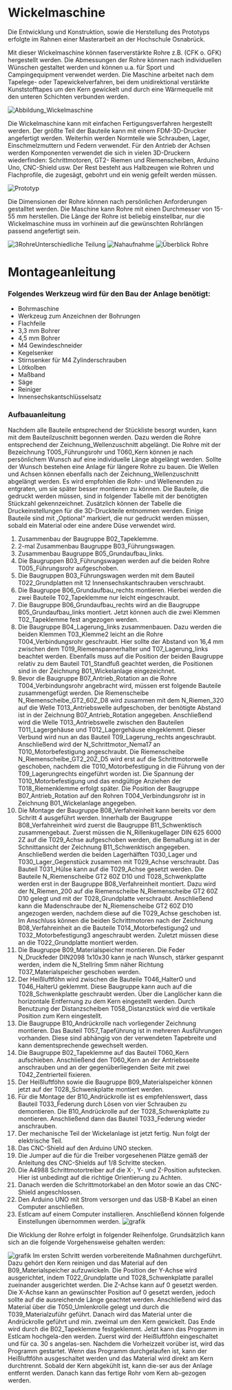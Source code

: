 # Wickelmaschine

Die Entwicklung und Konstruktion, sowie die Herstellung des Prototyps erfolgte im Rahnen einer Masterarbeit an der Hochschule Osnabrück.

Mit dieser Wickelmaschine können faserverstärkte Rohre z.B. (CFK o. GFK) hergestellt werden. Die Abmessungen der Rohre können nach individuellen Wünschen gestaltet werden und können u.a. für Sport und Campingequipment verwendet werden. Die Maschine arbeitet nach dem Tapelege- oder Tapewickelverfahren, bei dem unidirektional verstärkte Kunststofftapes um den Kern gewickelt und durch eine Wärmequelle mit den unteren Schichten verbunden werden.

![Abbildung_Wickelmaschine](https://github.com/Simon0613/Winding-Machine/assets/149043603/b8d30b12-addc-4196-8a75-f23ecd60cd13)

Die Wickelmaschine kann mit einfachen Fertigungsverfahren hergestellt werden. Der größte Teil der Bauteile kann mit einem FDM-3D-Drucker angefertigt werden. Weiterhin werden Normteile wie Schrauben, Lager, Einschmelzmuttern und Federn verwendet. Für den Antrieb der Achsen werden Komponenten verwendet die sich in vielen 3D-Druckern wiederfinden: Schrittmotoren, GT2- Riemen und Riemenscheiben, Arduino Uno, CNC-Shield usw.  Der Rest besteht aus Halbzeugen wie Rohren und Flachprofile, die zugesägt, gebohrt und ein wenig gefeilt werden müssen. 

![Prototyp](https://github.com/Simon0613/Winding-Machine/assets/149043603/dafd721c-6806-4b19-a8d1-21fb84db15fe)

Die Dimensionen der Rohre können nach persönlichen Anforderungen gestalltet werden. Die Maschine kann Rohre mit einen Durchmesser von 15-55 mm herstellen. Die Länge der Rohre ist beliebig einstellbar, nur die Wickelmaschine muss im vorhinein auf die gewünschten Rohrlängen passend angefertigt sein.

![3RohreUnterschiedliche Teilung](https://github.com/Simon0613/Winding-Machine/assets/149043603/0af7add4-4a20-4e76-a316-02c705d3e2a4)
![Nahaufnahme](https://github.com/Simon0613/Winding-Machine/assets/149043603/f596b2fa-aa4a-4fbd-bd2a-50b659092b6b)
![Überblick Rohre](https://github.com/Simon0613/Winding-Machine/assets/149043603/d6790a5b-0d75-4a49-9b65-486a5ddf13c2)


# Montageanleitung

### Folgendes Werkzeug wird für den Bau der Anlage benötigt:

- Bohrmaschine
- Werkzeug zum Anzeichnen der Bohrungen
- Flachfeile
- 3,3 mm Bohrer
- 4,5 mm Bohrer
- M4 Gewindeschneider
- Kegelsenker
- Stirnsenker für M4 Zylinderschrauben
- Lötkolben
- Maßband
- Säge
- Reiniger
- Innensechskantschlüsselsatz


### Aufbauanleitung
Nachdem alle Bauteile entsprechend der Stückliste besorgt wurden, kann mit dem Bauteilzuschnitt begonnen werden. Dazu werden die Rohre entsprechend der Zeichnung_Wellenzuschnitt abgelängt. Die Rohre mit der Bezeichnung T005_Führungsrohr und T060_Kern können je nach persönlichem Wunsch auf eine individuelle Länge abgelängt werden. Sollte der Wunsch bestehen eine Anlage für längere Rohre zu bauen. Die Wellen und Achsen können ebenfalls nach der Zeichnung_Wellenzuschnitt abgelängt werden. Es wird empfohlen die Rohr- und Wellenenden zu entgraten, um sie später besser montieren zu können.
Die Bauteile, die gedruckt werden müssen, sind in folgender Tabelle mit der benötigten Stückzahl gekennzeichnet. Zusätzlich können der Tabelle die Druckeinstellungen für die 3D-Druckteile entnommen werden. Einige Bauteile sind mit „Optional“ markiert, die nur gedruckt werden müssen, sobald ein Material oder eine andere Düse verwendet wird.

1. Zusammenbau der Baugruppe B02_Tapeklemme.
2. 2-mal Zusammenbau Baugruppe B03_Führungswagen.
3. Zusammenbau Baugruppe B05_Grundaufbau_links.
4. Die Baugruppen B03_Führungswagen werden auf die beiden Rohre T005_Führungsrohr aufgeschoben.
5. Die Baugruppen B03_Führungswagen werden mit dem Bauteil T022_Grundplatten mit 12 Innensechskantschrauben verschraubt.
6. Die Baugruppe B06_Grundaufbau_rechts montieren. Hierbei werden die zwei Bauteile T02_Tapeklemme nur leicht eingeschraubt.
7. Die Baugruppe B06_Grundaufbau_rechts wird an die Baugruppe B05_Grundaufbau_links montiert. Jetzt können auch die zwei Klemmen T02_Tapeklemme fest angezogen werden.
8. Die Baugruppe B04_Lagerung_links zusammenbauen. Dazu werden die beiden Klemmen T03_Klemme2 leicht an die Rohre T004_Verbindungsrohr geschraubt. Hier sollte der Abstand von 16,4 mm zwischen dem T019_Riemenspannerhalter und T07_Lagerung_links beachtet werden. Ebenfalls muss auf die Position der beiden Baugruppe relativ zu dem Bauteil T01_Standfuß geachtet werden, die Positionen sind in der Zeichnung B01_Wickelanlage eingezeichnet.
9. Bevor die Baugruppe B07_Antrieb_Rotation an die Rohre T004_Verbindungsrohr angebracht wird, müssen erst folgende Bauteile zusammengefügt werden. Die Riemenscheibe N_Riemenscheibe_GT2_60Z_D8 wird zusammen mit dem N_Riemen_320 auf die Welle T013_Antriebswelle aufgeschoben, der benötigte Abstand ist in der Zeichnung B07_Antrieb_Rotation angegeben. Anschließend wird die Welle T013_Antriebswelle zwischen den Bauteilen T011_Lagergehäuse und T012_Lagergehäuse eingeklemmt. Dieser Verbund wird nun an das Bauteil T09_Lagerung_rechts angeschraubt. Anschließend wird der N_Schrittmotor_Nema17 an T010_Motorbefestigung angeschraubt. Die Riemenscheibe N_Riemenscheibe_GT2_20Z_D5 wird erst auf die Schrittmotorwelle geschoben, nachdem die T010_Motorbefestigung in die Führung von der
T09_Lagerungrechts eingeführt worden ist. Die Spannung der T010_Motorbefestigung und das endgültige Anziehen der T018_Riemenklemme erfolgt später. Die Position der Baugruppe B07_Antrieb_Rotation auf den Rohren T004_Verbindungsrohr ist in Zeichnung B01_Wickelanlage angegeben.
10. Die Montage der Baugruppe B08_Verfahreinheit kann bereits vor dem Schritt 4 ausgeführt werden. Innerhalb der Baugruppe B08_Verfahreinheit wird zuerst die Baugruppe B11_Schwenktisch zusammengebaut. Zuerst müssen die N_Rillenkugellager DIN 625 6000 2Z auf die T029_Achse aufgeschoben werden, die Bemaßung ist in der Schnittansicht der Zeichnung B11_Schwenktisch angegeben. Anschließend werden die beiden Lagerhälften T030_Lager und T030_Lager_Gegenstück zusammen mit T029_Achse verschraubt. Das Bauteil T031_Hülse kann auf die T029_Achse gesetzt werden. Die Bauteile N_Riemenscheibe GT2 60Z D10 und T028_Schwenkplatte werden erst in der Baugruppe B08_Verfahreinheit montiert. Dazu wird der N_Riemen_200 auf die Riemenscheibe N_Riemenscheibe GT2 60Z D10 gelegt und mit der T028_Grundplatte verschraubt. Anschließend kann die Madenschraube der N_Riemenscheibe GT2 60Z D10 angezogen werden, nachdem diese auf die T029_Achse geschoben ist. Im Anschluss können die beiden Schrittmotoren nach der Zeichnung B08_Verfahreinheit an die Bauteile T014_Motorbefestigung2 und T032_Motorbefestigung3 angeschraubt werden. Zuletzt müssen diese an die T022_Grundplatte montiert werden.
11. Die Baugruppe B09_Materialspeicher montieren. Die Feder N_Druckfeder DIN2098 1x10x30 kann je nach Wunsch, stärker gespannt werden, indem die N_Stellring 5mm näher Richtung T037_Materialspeicher geschoben werden.
12. Der Heißluftföhn wird zwischen die Bauteile T046_HalterO und T046_HalterU geklemmt. Diese Baugruppe kann auch auf die T028_Schwenkplatte geschraubt werden. Über die Langlöcher kann die horizontale Entfernung zu dem Kern eingestellt werden. Durch Benutzung der Distanzscheiben T058_Distanzstück wird die vertikale Position zum Kern eingestellt.
13. Die Baugruppe B10_Andrückrolle nach vorliegender Zeichnung montieren. Das Bauteil T057_Tapeführung ist in mehreren Ausführungen vorhanden. Diese sind abhängig von der verwendeten Tapebreite und kann dementsprechende gewechselt werden.
14. Die Baugruppe B02_Tapeklemme auf das Bauteil T060_Kern aufschieben. Anschließend den T060_Kern an der Antriebsseite anschrauben und an der gegenüberliegenden Seite mit zwei T042_Zentrierteil fixieren.
15. Der Heißluftföhn sowie die Baugruppe B09_Materialspeicher können jetzt auf der T028_Schwenkplatte montiert werden.
16. Für die Montage der B10_Andrückrolle ist es empfehlenswert, dass Bauteil T033_Federung durch Lösen von vier Schrauben zu demontieren. Die B10_Andrückrolle auf der T028_Schwenkplatte zu montieren. Anschließend dann das Bauteil T033_Federung wieder anschrauben.
17. Der mechanische Teil der Wickelanlage ist jetzt fertig. Nun folgt der elektrische Teil.
18. Das CNC-Shield auf den Arduino UNO stecken.
19. Die Jumper auf die für die Treiber vorgesehenen Plätze gemäß der Anleitung des CNC-Shields auf 1/8 Schritte stecken.
20. Die A4988 Schrittmotortreiber auf die X-, Y- und Z-Position aufstecken. Hier ist unbedingt auf die richtige Orientierung zu Achten.
21. Danach werden die Schrittmotorkabel an den Motor sowie an das CNC-Shield angeschlossen.
22. Den Arduino UNO mit Strom versorgen und das USB-B Kabel an einen Computer anschließen.
23. Estlcam auf einem Computer installieren. Anschließend können folgende Einstellungen übernommen werden.
![grafik](https://github.com/Simon0613/Winding-Machine/assets/149043603/f818d086-0682-4cda-938c-4176a4118f57)

Die Wicklung der Rohre erfolgt in folgender Reihenfolge. Grundsätzlich kann sich an die folgende Vorgehensweise gehalten werden:

![grafik](https://github.com/Simon0613/Winding-Machine/assets/149043603/25ab0d49-9c42-49ad-8679-5bfe29fae374)
Im ersten Schritt werden vorbereitende Maßnahmen durchgeführt. Dazu gehört den Kern reinigen und das Material auf den B09_Materialspeicher aufzuwickeln. Die Position der Y-Achse wird ausgerichtet, indem T022_Grundplatte und T028_Schwenkplatte parallel zueinander ausgerichtet werden. Die Z-Achse kann auf 0 gesetzt werden. Die X-Achse kann an gewünschter Position auf 0 gesetzt werden, jedoch sollte auf die ausreichende Länge geachtet werden.
Anschließend wird das Material über die T050_Umlenkrolle gelegt und durch die T039_Materialzuführ geführt. Danach wird das Material unter die Andrückrolle geführt und min. zweimal um den Kern gewickelt. Das Ende wird durch die B02_Tapeklemme festgeklemmt. Jetzt kann das Programm in Estlcam hochgela-den werden. Zuerst wird der Heißluftföhn eingeschaltet und für ca. 30 s angelas-sen. Nachdem die Vorheizzeit vorüber ist, wird das Programm gestartet. Wenn das Programm durchgelaufen ist, kann der Heißluftföhn ausgeschaltet werden und das Material wird direkt am Kern durchtrennt. Sobald der Kern abgekühlt ist, kann die-ser aus der Anlage entfernt werden. Danach kann das fertige Rohr vom Kern ab-gezogen werden.


